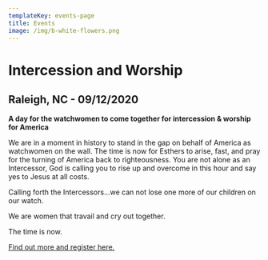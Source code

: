 ```yaml
---
templateKey: events-page
title: Events
image: /img/b-white-flowers.png
---
```

# **Intercession and Worship**

## Raleigh, NC - 09/12/2020

**A day for the watchwomen to come together for intercession & worship for America**

We are in a moment in history to stand in the gap on behalf of America as watchwomen on the wall. The time is now for Esthers to arise, fast, and pray for the turning of America back to righteousness. You are not alone as an Intercessor, God is calling you to rise up and overcome in this hour and say yes to Jesus at all costs.

Calling forth the Intercessors...we can not lose one more of our children on our watch.

We are women that travail and cry out together.

The time is now.

[Find out more and register here.](https://givebutter.com/esthers-arise-raleigh)
